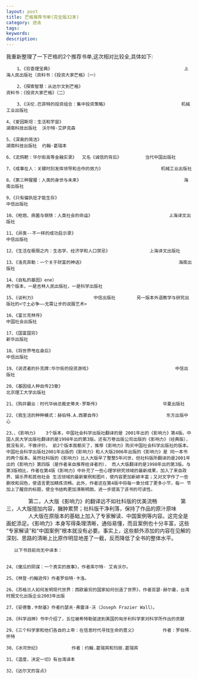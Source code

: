 ```yaml
---
layout: post
title: 芒格推荐书单(完全版32本)
category: 进击
tags: 
keywords: 
description: 
---
```



我重新整理了一下芒格的2个推荐书单,这次相对比较全,具体如下:

        1、《穷查理宝典》                                                  上海人民出版社（资料书：《投资大家芒格》（一）

        2、《探索智慧：从达尔文到芒格》                                              资料书：《投资大家芒格》（二）

        3、《沃伦.巴菲特的投资组合：集中投资策略》                            机械工业出版社
        
	4、《爱因斯坦：生活和宇宙》                                                     湖南科技出版社  沃尔特·艾萨克森
       
	5、《深奥的简洁》                                                                       湖南科技出版社  约翰·葛瑞本
        
	6、《泥鸽靶：华尔街高等金融实录》  又名《诚信的背后》         当代中国出版社  
       
	7、《成事在人：关键时刻发挥领导和合作的效力》                      机械工业出版社
       
	8、《第三种猩猩：人类的身世与未来》                                       海南出版社
        
	9、《只有偏执狂才能生存》                                                        中信出版社
        
	10、《枪炮、病菌与钢铁：人类社会的命运》                             上海译文出版社
        
	11、《异类--不一样的成功启示录》                                            中信出版社
        
	12、《生活在极限之内：生态学、经济学和人口禁忌》               上海译文出版社
        
	13、《洛克菲勒：一个关于财富的神话》                                    海南出版社
        
	14、《自私的基因》ene）                                                          两个版本，一是吉林人民出版社，一是科学出版社
        
	15、《谈判力》                      中信出版社        另一版本外语教学与研究出版社的<寸土必争——无需让步的说服艺术>
        
	16、《富兰克林传》                                                                    中国社会出版社
        
	17、《国富国穷》                                                                        新华出版社
        
	18、《将世界甩在身后》                                                             中信出版社
        
	19、《说谎者的扑克牌:华尔街的投资游戏》                                中信出版社
        
	20、《基因组人种自传23章》                                                     北京理工大学出版社
        
	21、《购并霸业：时代华纳总裁史蒂夫·罗斯传》                        华夏出版社
        
	22、《我生活的种种模式：赫伯特.A.西蒙自传》                         东方出版中心
        
	23、、《影响力》   3个版本，中国社会科学出版社翻译的是 2001年出的《影响力》第4版。中国人民大学出版社翻译的是1998年出的第3版。还有万卷出版公司出版的《影响力》（经典版），我没有买，不做评价。 前2个版本我都买了，推荐《影响力》购买中国社会科学出版社的版本。中国社会科学出版社2001年出版的《影响力》和人大版2006年出版的《影响力》是 同一本书的两个版本。虽然社科版的《影响力》比人大版早了整整5年问世，但社科版所翻译的是2001年出的《影响力》第四版（是作者亲自推荐给译者的）， 而人大版翻译的是1998年出的第3版。与第3版相比，作者在第4版《影响力》中补充了一些心理学研究领域的最新成果，加入了来自政界、娱乐界和其他社会 生活领域的最新案例和图片，使内容更加新颖丰富；又对文字作了一些删改和润色，使语言更加精炼流畅。此外，作者还在第4版中将每一章分成了更多小节，每一 节加上了醒目的标题，使全书结构更加清晰明朗，进一步提高了该书的可读性。
　　　　
第二，人大版《影响力》的翻译远不如社科版的优美流畅
　　　　
第三，人大版擅加内容，臃肿累赘；社科版干净利落，保持了作品的原汁原味
　　　　
人大版在原版本的基础上加入了专家解读、中国案例等内容。这完全是画蛇添足。《影响力》本身写得条理清晰，通俗易懂，而且案例也十分丰富，这些 “专家解读”和“中国案例”根本就没有必要。事实上，这些额外添加的内容在见解的深刻、思路的清晰上比原作明显地差了一截，反而降低了全书的整体水平。
 

       以下书目前尚无中译本：
        
       
	24、《傻瓜的阴谋：一个真实的故事》，作者库尔特· 艾肯沃尔。
        
	25、《林登·约翰逊传》作者罗伯特·卡洛。
        
	26、《苏格兰人如何发明现代世界：西欧最穷的国家如何创造了世界》，作者亚瑟·赫尔曼，台湾时报文化出版企业2003年出版
       
	27、《安德鲁.卡耐基》作者约瑟夫·弗雷泽·沃（Joseph Frazier Wall）。
        
	28、《科学战神》书中介绍了，五位被希特勒驱逐到美国的匈牙利科学家对科学所作出的贡献
        
	29、《三个科学家和他们各自的上帝：在信息时代寻找生命的意义》          作者：罗伯特.怀特
       
	30、《冰河世纪》            作者：约翰.葛瑞宾和玛丽.葛瑞宾    

	31、《温度，决定一切》有台湾译本
        
	32、《达尔文的盲点》




